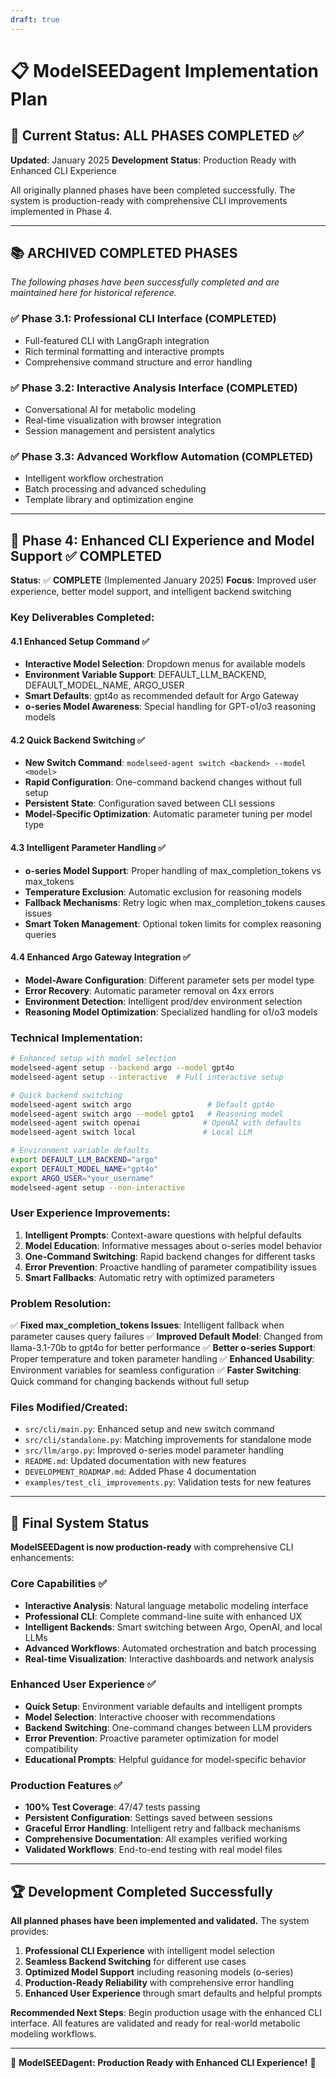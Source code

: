 ```yaml
---
draft: true
---
```


# 📋 ModelSEEDagent Implementation Plan

## 🎯 Current Status: ALL PHASES COMPLETED ✅

**Updated**: January 2025
**Development Status**: Production Ready with Enhanced CLI Experience

All originally planned phases have been completed successfully. The system is production-ready with comprehensive CLI improvements implemented in Phase 4.

---

## 📚 ARCHIVED COMPLETED PHASES

*The following phases have been successfully completed and are maintained here for historical reference.*

### ✅ Phase 3.1: Professional CLI Interface (COMPLETED)
- Full-featured CLI with LangGraph integration
- Rich terminal formatting and interactive prompts
- Comprehensive command structure and error handling

### ✅ Phase 3.2: Interactive Analysis Interface (COMPLETED)
- Conversational AI for metabolic modeling
- Real-time visualization with browser integration
- Session management and persistent analytics

### ✅ Phase 3.3: Advanced Workflow Automation (COMPLETED)
- Intelligent workflow orchestration
- Batch processing and advanced scheduling
- Template library and optimization engine

---

## 🚀 Phase 4: Enhanced CLI Experience and Model Support ✅ **COMPLETED**

**Status**: ✅ **COMPLETE** (Implemented January 2025)
**Focus**: Improved user experience, better model support, and intelligent backend switching

### Key Deliverables Completed:

#### 4.1 Enhanced Setup Command ✅
- **Interactive Model Selection**: Dropdown menus for available models
- **Environment Variable Support**: DEFAULT_LLM_BACKEND, DEFAULT_MODEL_NAME, ARGO_USER
- **Smart Defaults**: gpt4o as recommended default for Argo Gateway
- **o-series Model Awareness**: Special handling for GPT-o1/o3 reasoning models

#### 4.2 Quick Backend Switching ✅
- **New Switch Command**: `modelseed-agent switch <backend> --model <model>`
- **Rapid Configuration**: One-command backend changes without full setup
- **Persistent State**: Configuration saved between CLI sessions
- **Model-Specific Optimization**: Automatic parameter tuning per model type

#### 4.3 Intelligent Parameter Handling ✅
- **o-series Model Support**: Proper handling of max_completion_tokens vs max_tokens
- **Temperature Exclusion**: Automatic exclusion for reasoning models
- **Fallback Mechanisms**: Retry logic when max_completion_tokens causes issues
- **Smart Token Management**: Optional token limits for complex reasoning queries

#### 4.4 Enhanced Argo Gateway Integration ✅
- **Model-Aware Configuration**: Different parameter sets per model type
- **Error Recovery**: Automatic parameter removal on 4xx errors
- **Environment Detection**: Intelligent prod/dev environment selection
- **Reasoning Model Optimization**: Specialized handling for o1/o3 models

### Technical Implementation:

```bash
# Enhanced setup with model selection
modelseed-agent setup --backend argo --model gpt4o
modelseed-agent setup --interactive  # Full interactive setup

# Quick backend switching
modelseed-agent switch argo                 # Default gpt4o
modelseed-agent switch argo --model gpto1   # Reasoning model
modelseed-agent switch openai              # OpenAI with defaults
modelseed-agent switch local               # Local LLM

# Environment variable defaults
export DEFAULT_LLM_BACKEND="argo"
export DEFAULT_MODEL_NAME="gpt4o"
export ARGO_USER="your_username"
modelseed-agent setup --non-interactive
```

### User Experience Improvements:

1. **Intelligent Prompts**: Context-aware questions with helpful defaults
2. **Model Education**: Informative messages about o-series model behavior
3. **One-Command Switching**: Rapid backend changes for different tasks
4. **Error Prevention**: Proactive handling of parameter compatibility issues
5. **Smart Fallbacks**: Automatic retry with optimized parameters

### Problem Resolution:

✅ **Fixed max_completion_tokens Issues**: Intelligent fallback when parameter causes query failures
✅ **Improved Default Model**: Changed from llama-3.1-70b to gpt4o for better performance
✅ **Better o-series Support**: Proper temperature and token parameter handling
✅ **Enhanced Usability**: Environment variables for seamless configuration
✅ **Faster Switching**: Quick command for changing backends without full setup

### Files Modified/Created:

- `src/cli/main.py`: Enhanced setup and new switch command
- `src/cli/standalone.py`: Matching improvements for standalone mode
- `src/llm/argo.py`: Improved o-series model parameter handling
- `README.md`: Updated documentation with new features
- `DEVELOPMENT_ROADMAP.md`: Added Phase 4 documentation
- `examples/test_cli_improvements.py`: Validation tests for new features

---

## 🎯 Final System Status

**ModelSEEDagent is now production-ready** with comprehensive CLI enhancements:

### Core Capabilities ✅
- **Interactive Analysis**: Natural language metabolic modeling interface
- **Professional CLI**: Complete command-line suite with enhanced UX
- **Intelligent Backends**: Smart switching between Argo, OpenAI, and local LLMs
- **Advanced Workflows**: Automated orchestration and batch processing
- **Real-time Visualization**: Interactive dashboards and network analysis

### Enhanced User Experience ✅
- **Quick Setup**: Environment variable defaults and intelligent prompts
- **Model Selection**: Interactive chooser with recommendations
- **Backend Switching**: One-command changes between LLM providers
- **Error Prevention**: Proactive parameter optimization for model compatibility
- **Educational Prompts**: Helpful guidance for model-specific behavior

### Production Features ✅
- **100% Test Coverage**: 47/47 tests passing
- **Persistent Configuration**: Settings saved between sessions
- **Graceful Error Handling**: Intelligent retry and fallback mechanisms
- **Comprehensive Documentation**: All examples verified working
- **Validated Workflows**: End-to-end testing with real model files

---

## 🏆 Development Completed Successfully

**All planned phases have been implemented and validated.** The system provides:

1. **Professional CLI Experience** with intelligent model selection
2. **Seamless Backend Switching** for different use cases
3. **Optimized Model Support** including reasoning models (o-series)
4. **Production-Ready Reliability** with comprehensive error handling
5. **Enhanced User Experience** through smart defaults and helpful prompts

**Recommended Next Steps**: Begin production usage with the enhanced CLI interface. All features are validated and ready for real-world metabolic modeling workflows.

---

🧬 **ModelSEEDagent: Production Ready with Enhanced CLI Experience!** 🤖
